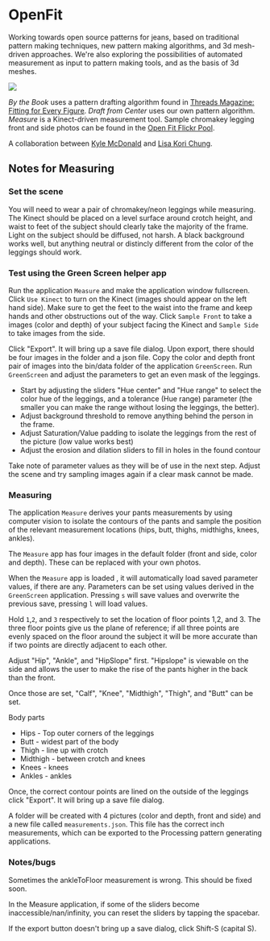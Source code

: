 # OpenFit

Working towards open source patterns for jeans, based on traditional pattern making techniques, new pattern making algorithms, and 3d mesh-driven approaches. We're also exploring the possibilities of automated measurement as input to pattern making tools, and as the basis of 3d meshes.

![](http://farm8.staticflickr.com/7394/9088577239_4dcdc3d396_o.png)

*By the Book* uses a pattern drafting algorithm found in [Threads Magazine: Fitting for Every Figure](http://www.amazon.com/Threads-Fitting-Every-Figure-Magazine/dp/B00E8V3N7Y). *Draft from Center* uses our own pattern algorithm.  *Measure* is a Kinect-driven measurement tool. Sample chromakey legging front and side photos can be found in the [Open Fit Flickr Pool](http://www.flickr.com/groups/2202673@N25/pool/with/9263143866/#photo_9263143866).

A collaboration between [Kyle McDonald](http://kylemcdonald.net/) and [Lisa Kori Chung](http://lisakori.net/).


## Notes for Measuring

### Set the scene

You will need to wear a pair of chromakey/neon leggings while measuring. The Kinect should be placed on a level surface around crotch height, and waist to feet of the subject should clearly take the majority of the frame. Light on the subject should be diffused, not harsh. A black background works well, but anything neutral or distincly different from the color of the leggings should work. 

### Test using the Green Screen helper app

Run the application `Measure` and make the application window fullscreen. Click `Use Kinect` to turn on the Kinect (images should appear on the left hand side). Make sure to get the feet to the waist into the frame and keep hands and other obstructions out of the way. Click `Sample Front` to take a images (color and depth) of your subject facing the Kinect and `Sample Side` to take images from the side. 

Click "Export". It will bring up a save file dialog. Upon export, there should be four images in the folder and a json file. Copy the color and depth front pair of images into the bin/data folder of the application `GreenScreen`. Run `GreenScreen` and adjust the parameters to get an even mask of the leggings. 

 - Start by adjusting the sliders "Hue center" and "Hue range" to select the color hue of the leggings, and a tolerance (Hue range) parameter (the smaller you can make the range without losing the leggings, the better).
 - Adjust background threshold to remove anything behind the person in the frame.
 - Adjust Saturation/Value padding to isolate the leggings from the rest of the picture (low value works best)
 - Adjust the erosion and dilation sliders to fill in holes in the found contour

Take note of parameter values as they will be of use in the next step. Adjust the scene and try sampling images again if a clear mask cannot be made. 

### Measuring

The application `Measure` derives your pants measurements by using computer vision to isolate the contours of the pants and sample the position of the relevant measurement locations (hips, butt, thighs, midthighs, knees, ankles).

The `Measure` app has four images in the default folder (front and side, color and depth). These can be replaced with your own photos. 

When the `Measure` app is loaded , it will automatically load saved parameter values, if there are any. Parameters can be set using values derived in the `GreenScreen` application. Pressing `s` will save values and overwrite the previous save, pressing `l` will load values. 

Hold `1`,`2`, and `3` respectively to set the location of floor points 1,2, and 3. The three floor points give us the plane of reference; if all three points are evenly spaced on the floor around the subject it will be more accurate than if two points are directly adjacent to each other.  

Adjust "Hip", "Ankle", and "HipSlope" first. "Hipslope" is viewable on the side and allows the user to make the rise of the pants higher in the back than the front. 

Once those are set, "Calf", "Knee", "Midthigh", "Thigh", and "Butt" can be set. 

Body parts
 * Hips - Top outer corners of the leggings
 * Butt - widest part of the body
 * Thigh - line up with crotch
 * Midthigh - between crotch and knees
 * Knees - knees
 * Ankles - ankles

Once, the correct contour points are lined on the outside of the leggings click "Export". It will bring up a save file dialog.

A folder will be created with 4 pictures (color and depth, front and side) and a new file called `measurements.json`. This file has the correct inch measurements, which can be exported to the Processing pattern generating applications.


### Notes/bugs

Sometimes the ankleToFloor measurement is wrong. This should be fixed soon. 

In the Measure application, if some of the sliders become inaccessible/nan/infinity, you can reset the sliders by tapping the spacebar.

If the export button doesn't bring up a save dialog, click Shift-S (capital S).